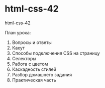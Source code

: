 # html-css-42
html-css-42

План урока:
1. Вопросы и ответы
2. Кахут
3. Способы подключения CSS на страницу
4. Селекторы
5. Работа с цветом
6. Каскадность стилей
7. Разбор домашнего задания
8. Практическая часть